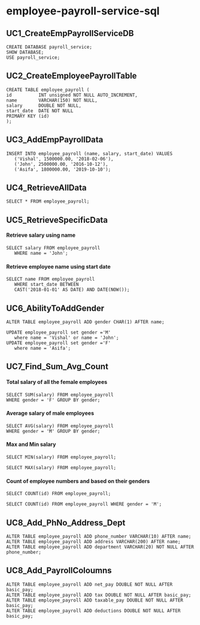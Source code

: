 # employee-payroll-service-sql
## UC1_CreateEmpPayrollServiceDB
```
CREATE DATABASE payroll_service;
SHOW DATABASE;
USE payroll_service;
```
## UC2_CreateEmployeePayrollTable
```
CREATE TABLE employee_payroll (
id          INT unsigned NOT NULL AUTO_INCREMENT,
name        VARCHAR(150) NOT NULL,
salary      DOUBLE NOT NULL,
start_date  DATE NOT NULL
PRIMARY KEY (id)
);
```
## UC3_AddEmpPayrollData
```
INSERT INTO employee_payroll (name, salary, start_date) VALUES
   ('Vishal', 1500000.00, '2018-02-06'),
   ('John', 2500000.00, '2016-10-12'),
   ('Asifa', 1800000.00, '2019-10-10');
```
## UC4_RetrieveAllData
```SELECT * FROM employee_payroll;```
## UC5_RetrieveSpecificData
#### Retrieve salary using name
```
SELECT salary FROM employee_payroll 
   WHERE name = 'John';
```
#### Retrieve employee name using start date
```
SELECT name FROM employee_payroll
   WHERE start_date BETWEEN
   CAST('2018-01-01' AS DATE) AND DATE(NOW());
```
## UC6_AbilityToAddGender
```
ALTER TABLE employee_payroll ADD gender CHAR(1) AFTER name;

UPDATE employee_payroll set gender ='M'
   where name = 'Vishal' or name = 'John';
UPDATE employee_payroll set gender ='F'
   where name = 'Asifa';
```
## UC7_Find_Sum_Avg_Count
#### Total salary of all the female employees
```
SELECT SUM(salary) FROM employee_payroll
WHERE gender = 'F' GROUP BY gender;
```
#### Average salary of male employees
```
SELECT AVG(salary) FROM employee_payroll
WHERE gender = 'M' GROUP BY gender;
```
#### Max and Min salary
```
SELECT MIN(salary) FROM employee_payroll;
```
```
SELECT MAX(salary) FROM employee_payroll;
```
#### Count of employee numbers and based on their genders
```
SELECT COUNT(id) FROM employee_payroll;
```
```
SELECT COUNT(id) FROM employee_payroll WHERE gender = 'M';
```
## UC8_Add_PhNo_Address_Dept
```
ALTER TABLE employee_payroll ADD phone_number VARCHAR(10) AFTER name;
ALTER TABLE employee_payroll ADD address VARCHAR(200) AFTER name;
ALTER TABLE employee_payroll ADD department VARCHAR(20) NOT NULL AFTER phone_number;
```
## UC8_Add_PayrollColoumns
```
ALTER TABLE employee_payroll ADD net_pay DOUBLE NOT NULL AFTER basic_pay;
ALTER TABLE employee_payroll ADD tax DOUBLE NOT NULL AFTER basic_pay;
ALTER TABLE employee_payroll ADD taxable_pay DOUBLE NOT NULL AFTER basic_pay;
ALTER TABLE employee_payroll ADD deductions DOUBLE NOT NULL AFTER basic_pay;
```